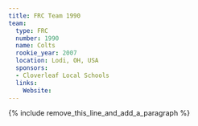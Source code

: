 ```yaml
---
title: FRC Team 1990
team:
  type: FRC
  number: 1990
  name: Colts
  rookie_year: 2007
  location: Lodi, OH, USA
  sponsors:
  - Cloverleaf Local Schools
  links:
    Website:
---
```


{% include remove_this_line_and_add_a_paragraph %}